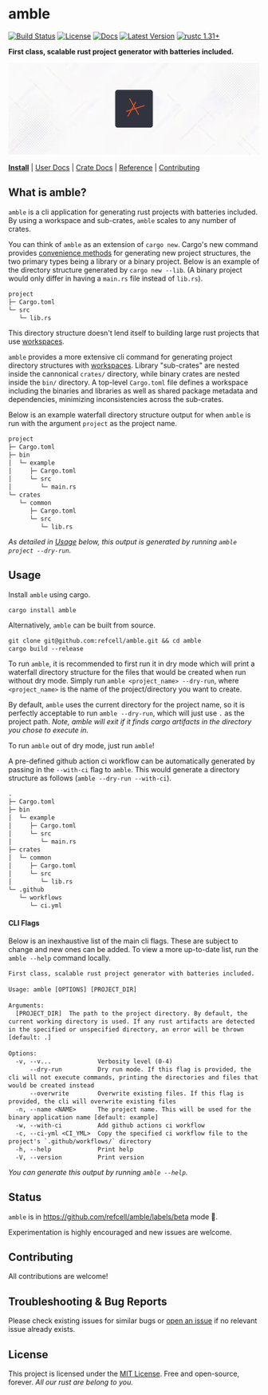 # amble

[![Build Status]][actions]
[![License]][mit-license]
[![Docs]][Docs-rs]
[![Latest Version]][crates.io]
[![rustc 1.31+]][Rust 1.31]

[Build Status]: https://img.shields.io/github/actions/workflow/status/refcell/amble/ci.yml?branch=main
[actions]: https://github.com/refcell/amble/actions?query=branch%3Amain
[Latest Version]: https://img.shields.io/crates/v/amble.svg
[crates.io]: https://crates.io/crates/amble
[rustc 1.31+]: https://img.shields.io/badge/rustc_1.31+-lightgray.svg
[Rust 1.31]: https://blog.rust-lang.org/2018/12/06/Rust-1.31-and-rust-2018.html
[License]: https://img.shields.io/badge/license-MIT-7795AF.svg
[mit-license]: https://github.com/refcell/amble/blob/main/LICENSE.md
[Docs-rs]: https://docs.rs/amble/
[Docs]: https://img.shields.io/docsrs/amble.svg?color=319e8c&label=docs.rs


**First class, scalable rust project generator with batteries included.**

![](./etc/banner.png)

**[Install](#usage)**
| [User Docs](#what-is-amble?)
| [Crate Docs][crates.io]
| [Reference][Docs-rs]
| [Contributing](#contributing)

## What is amble?

`amble` is a cli application for generating rust projects
with batteries included. By using a workspace and
sub-crates, `amble` scales to any number of crates.

You can think of `amble` as an extension of `cargo new`.
Cargo's new command provides [convenience methods][c_new]
for generating new project structures, the two primary
types being a library or a binary project. Below is an
example of the directory structure generated by
`cargo new --lib`. (A binary project would only differ
in having a `main.rs` file instead of `lib.rs`).

```ignore,no_run
project
├─ Cargo.toml
└─ src
   └─ lib.rs
```

This directory structure doesn't lend itself to building
large rust projects that use [workspaces][Workspaces].

`amble` provides a more extensive cli command for generating
project directory structures with [workspaces][Workspaces].
Library "sub-crates" are nested inside the cannonical
`crates/` directory, while binary crates are nested inside
the `bin/` directory. A top-level `Cargo.toml` file defines
a workspace including the binaries and libraries as well as
shared package metadata and dependencies, minimizing
inconsistencies across the sub-crates.

Below is an example waterfall directory structure output
for when `amble` is run with the argument `project` as
the project name.

```ignore,no_run
project
├─ Cargo.toml
├─ bin
│  └─ example
│     ├─ Cargo.toml
│     └─ src
│        └─ main.rs
└─ crates
   └─ common
      ├─ Cargo.toml
      └─ src
         └─ lib.rs
```

*As detailed in [Usage](#usage) below, this output is generated by running `amble project --dry-run`.*

[c_new]: https://github.com/rust-lang/cargo/blob/master/src/cargo/ops/cargo_new.rs
[Workspaces]: https://doc.rust-lang.org/book/ch14-03-cargo-workspaces.html

## Usage

Install `amble` using cargo.

```ignore,sh,no_run
cargo install amble
```

Alternatively, `amble` can be built from source.

```ignore,sh,no_run
git clone git@github.com:refcell/amble.git && cd amble
cargo build --release
```

To run `amble`, it is recommended to first run it in dry mode which will print
a waterfall directory structure for the files that would be created when run
without dry mode. Simply run `amble <project_name> --dry-run`, where `<project_name>`
is the name of the project/directory you want to create.

By default, `amble` uses the current directory for the project name, so it
is perfectly acceptable to run `amble --dry-run`, which will just use `.`
as the project path. *Note, amble will exit if it finds cargo artifacts
in the directory you chose to execute in.*

To run `amble` out of dry mode, just run `amble`!

A pre-defined github action ci workflow can be automatically generated by
passing in the `--with-ci` flag to `amble`. This would generate a directory
structure as follows (`amble --dry-run --with-ci`).

```ignore,no_run,sh
.
├─ Cargo.toml
├─ bin
│  └─ example
│     ├─ Cargo.toml
│     └─ src
│        └─ main.rs
├─ crates
│  └─ common
│     ├─ Cargo.toml
│     └─ src
│        └─ lib.rs
└─ .github
   └─ workflows
      └─ ci.yml
```


#### CLI Flags

Below is an inexhaustive list of the main cli flags.
These are subject to change and new ones can be added.
To view a more up-to-date list, run the `amble --help` command locally.

```ignore,no_run
First class, scalable rust project generator with batteries included.

Usage: amble [OPTIONS] [PROJECT_DIR]

Arguments:
  [PROJECT_DIR]  The path to the project directory. By default, the current working directory is used. If any rust artifacts are detected in the specified or unspecified directory, an error will be thrown [default: .]

Options:
  -v, --v...             Verbosity level (0-4)
      --dry-run          Dry run mode. If this flag is provided, the cli will not execute commands, printing the directories and files that would be created instead
      --overwrite        Overwrite existing files. If this flag is provided, the cli will overwrite existing files
  -n, --name <NAME>      The project name. This will be used for the binary application name [default: example]
  -w, --with-ci          Add github actions ci workflow
  -c, --ci-yml <CI_YML>  Copy the specified ci workflow file to the project's `.github/workflows/` directory
  -h, --help             Print help
  -V, --version          Print version
```

*You can generate this output by running `amble --help`.*

## Status

`amble` is in https://github.com/refcell/amble/labels/beta mode 🎉.

Experimentation is highly encouraged and new issues are welcome.

## Contributing

All contributions are welcome!

## Troubleshooting & Bug Reports

Please check existing issues for similar bugs or
[open an issue](https://github.com/refcell/amble/issues/new)
if no relevant issue already exists.

## License

This project is licensed under the [MIT License](LICENSE.md).
Free and open-source, forever.
*All our rust are belong to you.*
